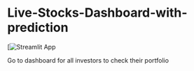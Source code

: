 # Live-Stocks-Dashboard-with-prediction
[![Streamlit App](https://hh4udp9354bkgvd4nfmkii.streamlit.app/)


Go to dashboard for all investors to check their portfolio
